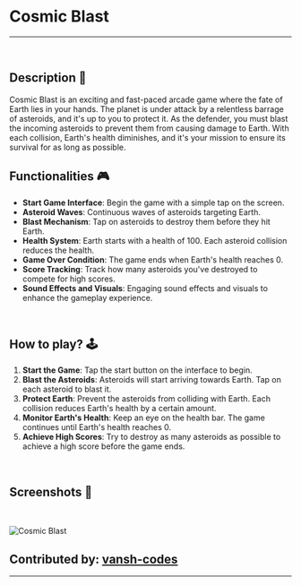 # **Cosmic Blast**

---

<br>

## **Description 📃**
Cosmic Blast is an exciting and fast-paced arcade game where the fate of Earth lies in your hands. The planet is under attack by a relentless barrage of asteroids, and it's up to you to protect it. As the defender, you must blast the incoming asteroids to prevent them from causing damage to Earth. With each collision, Earth's health diminishes, and it's your mission to ensure its survival for as long as possible.

## **Functionalities 🎮**
- **Start Game Interface**: Begin the game with a simple tap on the screen.
- **Asteroid Waves**: Continuous waves of asteroids targeting Earth.
- **Blast Mechanism**: Tap on asteroids to destroy them before they hit Earth.
- **Health System**: Earth starts with a health of 100. Each asteroid collision reduces the health.
- **Game Over Condition**: The game ends when Earth's health reaches 0.
- **Score Tracking**: Track how many asteroids you've destroyed to compete for high scores.
- **Sound Effects and Visuals**: Engaging sound effects and visuals to enhance the gameplay experience.

<br>

## **How to play? 🕹️**
1. **Start the Game**: Tap the start button on the interface to begin.
2. **Blast the Asteroids**: Asteroids will start arriving towards Earth. Tap on each asteroid to blast it.
3. **Protect Earth**: Prevent the asteroids from colliding with Earth. Each collision reduces Earth's health by a certain amount.
4. **Monitor Earth's Health**: Keep an eye on the health bar. The game continues until Earth's health reaches 0.
5. **Achieve High Scores**: Try to destroy as many asteroids as possible to achieve a high score before the game ends.

<br>

## **Screenshots 📸**

<br>

![Cosmic Blast](https://github.com/kunjgit/GameZone/blob/main/Games/Cosmic_Blast/assets/Cosmic_Blast.png)


## Contributed by: [vansh-codes](https://github.com/vansh-codes)
<!-- Add your screenshots like this -->
<!-- ![image](url) -->

---
